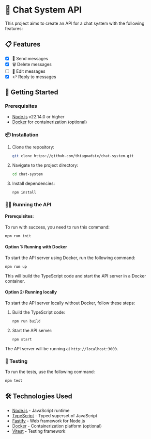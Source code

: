# 💬 Chat System API

This project aims to create an API for a chat system with the following features:

## 📋 Features

- [x] 📨 Send messages
- [x] 🗑️ Delete messages
- [ ] 📝 Edit messages
- [x] ↩️ Reply to messages

## 🚀 Getting Started

### Prerequisites

- [Node.js](https://nodejs.org/) v22.14.0 or higher
- [Docker](https://www.docker.com/) for containerization (optional)

### 📦 Installation

1. Clone the repository:
   ```bash
   git clone https://github.com/thiagoadsix/chat-system.git
   ```

2. Navigate to the project directory:
   ```bash
   cd chat-system
   ```

3. Install dependencies:
   ```bash
   npm install
   ```

### 🏃‍♂️ Running the API

#### Prerequisites:

To run with success, you need to run this command:
```bash
npm run init
```

#### Option 1: Running with Docker

To start the API server using Docker, run the following command:
```bash
npm run up
```

This will build the TypeScript code and start the API server in a Docker container.

#### Option 2: Running locally

To start the API server locally without Docker, follow these steps:

1. Build the TypeScript code:
   ```bash
   npm run build
   ```

2. Start the API server:
   ```bash
   npm start
   ```

The API server will be running at `http://localhost:3000`.

### 🧪 Testing

To run the tests, use the following command:
```bash
npm test
```

## 🛠️ Technologies Used

- [Node.js](https://nodejs.org/) - JavaScript runtime
- [TypeScript](https://www.typescriptlang.org/) - Typed superset of JavaScript
- [Fastify](https://www.fastify.io/) - Web framework for Node.js
- [Docker](https://www.docker.com/) - Containerization platform (optional)
- [Vitest](https://vitest.dev/) - Testing framework
